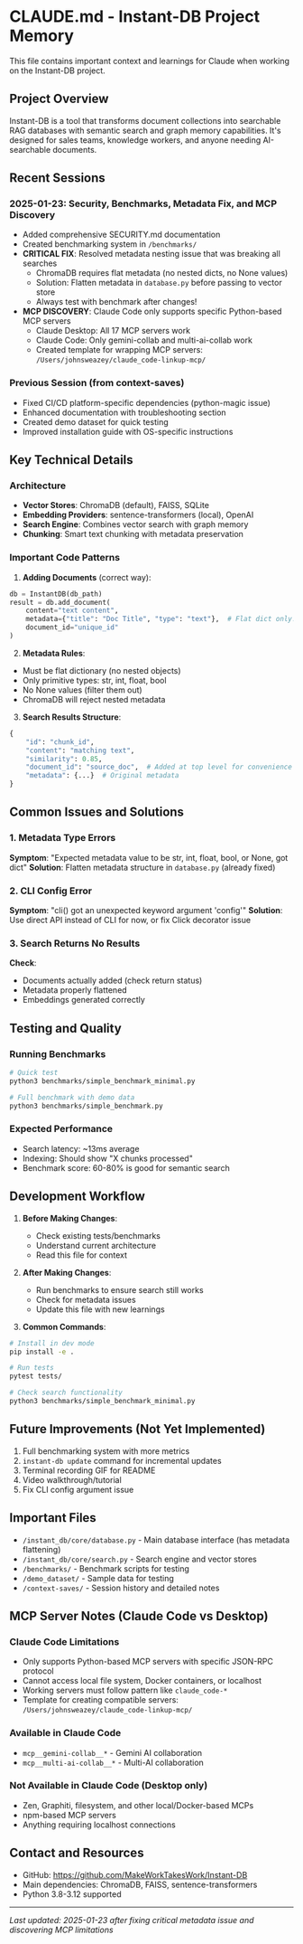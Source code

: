 # CLAUDE.md - Instant-DB Project Memory

This file contains important context and learnings for Claude when working on the Instant-DB project.

## Project Overview
Instant-DB is a tool that transforms document collections into searchable RAG databases with semantic search and graph memory capabilities. It's designed for sales teams, knowledge workers, and anyone needing AI-searchable documents.

## Recent Sessions

### 2025-01-23: Security, Benchmarks, Metadata Fix, and MCP Discovery
- Added comprehensive SECURITY.md documentation
- Created benchmarking system in `/benchmarks/`
- **CRITICAL FIX**: Resolved metadata nesting issue that was breaking all searches
  - ChromaDB requires flat metadata (no nested dicts, no None values)
  - Solution: Flatten metadata in `database.py` before passing to vector store
  - Always test with benchmark after changes!
- **MCP DISCOVERY**: Claude Code only supports specific Python-based MCP servers
  - Claude Desktop: All 17 MCP servers work
  - Claude Code: Only gemini-collab and multi-ai-collab work
  - Created template for wrapping MCP servers: `/Users/johnsweazey/claude_code-linkup-mcp/`

### Previous Session (from context-saves)
- Fixed CI/CD platform-specific dependencies (python-magic issue)
- Enhanced documentation with troubleshooting section
- Created demo dataset for quick testing
- Improved installation guide with OS-specific instructions

## Key Technical Details

### Architecture
- **Vector Stores**: ChromaDB (default), FAISS, SQLite
- **Embedding Providers**: sentence-transformers (local), OpenAI
- **Search Engine**: Combines vector search with graph memory
- **Chunking**: Smart text chunking with metadata preservation

### Important Code Patterns

1. **Adding Documents** (correct way):
```python
db = InstantDB(db_path)
result = db.add_document(
    content="text content",
    metadata={"title": "Doc Title", "type": "text"},  # Flat dict only!
    document_id="unique_id"
)
```

2. **Metadata Rules**:
- Must be flat dictionary (no nested objects)
- Only primitive types: str, int, float, bool
- No None values (filter them out)
- ChromaDB will reject nested metadata

3. **Search Results Structure**:
```python
{
    "id": "chunk_id",
    "content": "matching text",
    "similarity": 0.85,
    "document_id": "source_doc",  # Added at top level for convenience
    "metadata": {...}  # Original metadata
}
```

## Common Issues and Solutions

### 1. Metadata Type Errors
**Symptom**: "Expected metadata value to be str, int, float, bool, or None, got dict"
**Solution**: Flatten metadata structure in `database.py` (already fixed)

### 2. CLI Config Error
**Symptom**: "cli() got an unexpected keyword argument 'config'"
**Solution**: Use direct API instead of CLI for now, or fix Click decorator issue

### 3. Search Returns No Results
**Check**:
- Documents actually added (check return status)
- Metadata properly flattened
- Embeddings generated correctly

## Testing and Quality

### Running Benchmarks
```bash
# Quick test
python3 benchmarks/simple_benchmark_minimal.py

# Full benchmark with demo data
python3 benchmarks/simple_benchmark.py
```

### Expected Performance
- Search latency: ~13ms average
- Indexing: Should show "X chunks processed"
- Benchmark score: 60-80% is good for semantic search

## Development Workflow

1. **Before Making Changes**:
   - Check existing tests/benchmarks
   - Understand current architecture
   - Read this file for context

2. **After Making Changes**:
   - Run benchmarks to ensure search still works
   - Check for metadata issues
   - Update this file with new learnings

3. **Common Commands**:
```bash
# Install in dev mode
pip install -e .

# Run tests
pytest tests/

# Check search functionality
python3 benchmarks/simple_benchmark_minimal.py
```

## Future Improvements (Not Yet Implemented)
1. Full benchmarking system with more metrics
2. `instant-db update` command for incremental updates
3. Terminal recording GIF for README
4. Video walkthrough/tutorial
5. Fix CLI config argument issue

## Important Files
- `/instant_db/core/database.py` - Main database interface (has metadata flattening)
- `/instant_db/core/search.py` - Search engine and vector stores
- `/benchmarks/` - Benchmark scripts for testing
- `/demo_dataset/` - Sample data for testing
- `/context-saves/` - Session history and detailed notes

## MCP Server Notes (Claude Code vs Desktop)

### Claude Code Limitations
- Only supports Python-based MCP servers with specific JSON-RPC protocol
- Cannot access local file system, Docker containers, or localhost
- Working servers must follow pattern like `claude_code-*`
- Template for creating compatible servers: `/Users/johnsweazey/claude_code-linkup-mcp/`

### Available in Claude Code
- `mcp__gemini-collab__*` - Gemini AI collaboration
- `mcp__multi-ai-collab__*` - Multi-AI collaboration

### Not Available in Claude Code (Desktop only)
- Zen, Graphiti, filesystem, and other local/Docker-based MCPs
- npm-based MCP servers
- Anything requiring localhost connections

## Contact and Resources
- GitHub: https://github.com/MakeWorkTakesWork/Instant-DB
- Main dependencies: ChromaDB, FAISS, sentence-transformers
- Python 3.8-3.12 supported

---
*Last updated: 2025-01-23 after fixing critical metadata issue and discovering MCP limitations*